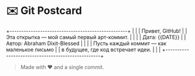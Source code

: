 # ✉️ Git Postcard

+--------------------------------------------------+
|                                                  |
|   Привет, GitHub!                                |
|   Эта открытка — мой самый первый арт-коммит.    |
|                                                  |
|   Дата: {{DATE}}                                 |
|   Автор: Abraham Dixit-Blessed                   |
|                                                  |
|   Пусть каждый коммит — как маленькое письмо     |
|   в будущее, где код встречает идеи.             |
|                                                  |
+--------------------------------------------------+

> Made with ❤️ and a single commit.
